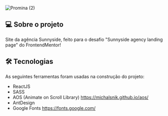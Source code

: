 ![Promina (2)](https://user-images.githubusercontent.com/77179768/137820797-e5d26534-1743-4201-be2d-1778cef311cc.png)
## 💻 Sobre o projeto
Site da agência Sunnyside, feito para o desafio "Sunnyside agency landing page" do FrontendMentor!

## 🛠 Tecnologias

As seguintes ferramentas foram usadas na construção do projeto:

- ReactJS
- SASS
- AOS (Animate on Scroll Library) https://michalsnik.github.io/aos/
- AntDesign
- Google Fonts https://fonts.google.com/

